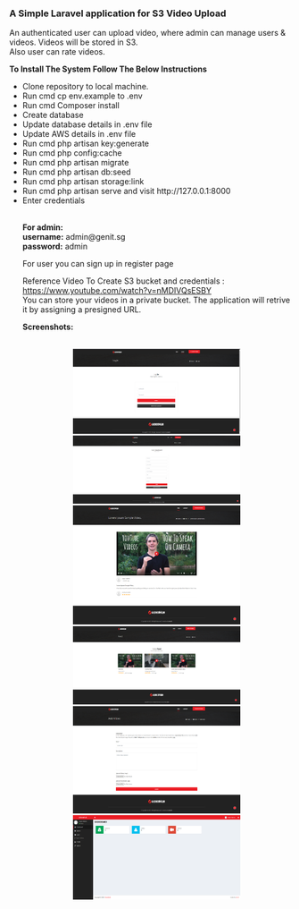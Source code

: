 <h3>A Simple Laravel application for S3 Video Upload</h3>

<p>An authenticated user can upload video, where admin can manage users & videos. Videos will be stored in S3.<br />
Also user can rate videos.</p>
<Strong>To Install The System Follow The Below Instructions</strong><br>
<ul>
<li>Clone repository to local machine.</li>
<li>Run cmd cp env.example to .env</li>
<li>Run cmd Composer install</li>
<li>Create database</li>
<li>Update database details in .env file</li>
<li>Update AWS details in .env file</li>    
<li>Run cmd php artisan key:generate</li>
<li>Run cmd php config:cache</li>
<li>Run cmd php artisan migrate</li>
<li>Run cmd php artisan db:seed</li>
<li>Run cmd php artisan storage:link</li>
<li>Run cmd php artisan serve and visit http://127.0.0.1:8000</li>
<li>Enter credentials</li>
    <br>
<p><strong>For admin:</strong><br>
<strong>username:</strong> admin@genit.sg<br>
<strong>password:</strong> admin</p>
    <p> For user you can sign up in register page </p>
    <p>Reference Video To Create S3 bucket and credentials : <a href="https://www.youtube.com/watch?v=nMDIVQsESBY" target="_blank">https://www.youtube.com/watch?v=nMDIVQsESBY</a><br />
    You can store your videos in a private bucket. The application will retrive it by assigning a presigned URL.</p>
    <strong>Screenshots:</strong>
    <br />
    <br />
    <p align="middle">
    <img src="https://raw.githubusercontent.com/sin2san/Laravel-S3-Video-Upload/main/screenshots/Login.png" width="300" />
    <img src="https://raw.githubusercontent.com/sin2san/Laravel-S3-Video-Upload/main/screenshots/Register.png" width="300" />
    <img src="https://raw.githubusercontent.com/sin2san/Laravel-S3-Video-Upload/main/screenshots/single.png" width="300" />
    <img src="https://raw.githubusercontent.com/sin2san/Laravel-S3-Video-Upload/main/screenshots/videos.png" width="300" />
    <img src="https://raw.githubusercontent.com/sin2san/Laravel-S3-Video-Upload/main/screenshots/add.png" width="300" />
    <img src="https://raw.githubusercontent.com/sin2san/Laravel-S3-Video-Upload/main/screenshots/Dashboard.png" width="300" />
    </p>
